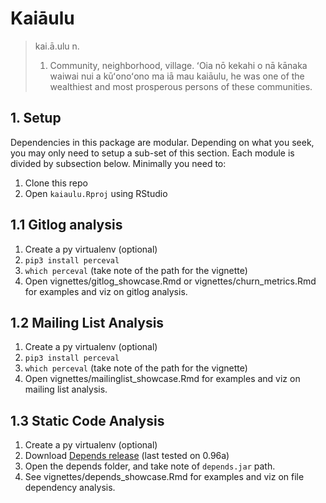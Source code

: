 # Kaiāulu

> kai.ā.ulu
> n.
> 1. Community, neighborhood, village. ʻOia nō kekahi o nā kānaka waiwai nui a kūʻonoʻono ma iā mau kaiāulu, he was one of the wealthiest and most prosperous persons of these communities.

## 1. Setup 

Dependencies in this package are modular. Depending on what you seek, you may only need to setup a sub-set of this section. Each module is divided by subsection below. Minimally you need to:

 1. Clone this repo 
 2. Open `kaiaulu.Rproj` using RStudio
 
## 1.1 Gitlog analysis 

 1. Create a py virtualenv (optional)
 2. `pip3 install perceval`
 3. `which perceval` (take note of the path for the vignette)
 4. Open vignettes/gitlog_showcase.Rmd or vignettes/churn_metrics.Rmd for examples and viz on gitlog analysis. 
 
## 1.2 Mailing List Analysis

 1. Create a py virtualenv (optional)
 2. `pip3 install perceval`
 3. `which perceval` (take note of the path for the vignette)
 4. Open vignettes/mailinglist_showcase.Rmd for examples and viz on mailing list analysis. 
 
## 1.3 Static Code Analysis 

 1. Create a py virtualenv (optional)
 2. Download [Depends release](https://github.com/multilang-depends/depends/releases/) (last tested on 0.96a)
 3. Open the depends folder, and take note of `depends.jar` path. 
 4. See vignettes/depends_showcase.Rmd for examples and viz on file dependency analysis.  
